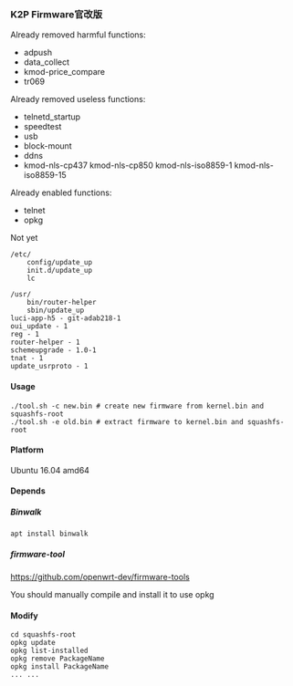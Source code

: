 ### K2P Firmware官改版

Already removed harmful functions:

- adpush
- data_collect
- kmod-price_compare
- tr069

Already removed useless functions:

- telnetd_startup
- speedtest
- usb
- block-mount
- ddns
- kmod-nls-cp437
  kmod-nls-cp850
  kmod-nls-iso8859-1
  kmod-nls-iso8859-15

Already enabled functions:

- telnet
- opkg

Not yet

```
/etc/
	config/update_up
	init.d/update_up
	lc

/usr/
	bin/router-helper
	sbin/update_up
luci-app-h5 - git-adab218-1
oui_update - 1
reg - 1
router-helper - 1
schemeupgrade - 1.0-1
tnat - 1
update_usrproto - 1
```

#### Usage

```shell
./tool.sh -c new.bin # create new firmware from kernel.bin and squashfs-root
./tool.sh -e old.bin # extract firmware to kernel.bin and squashfs-root
```

#### Platform

Ubuntu 16.04 amd64

#### Depends

##### Binwalk

```shell
apt install binwalk
```

##### firmware-tool

https://github.com/openwrt-dev/firmware-tools

You should manually compile and install it to use opkg

#### Modify

```shell
cd squashfs-root
opkg update
opkg list-installed
opkg remove PackageName
opkg install PackageName
... ...
```

